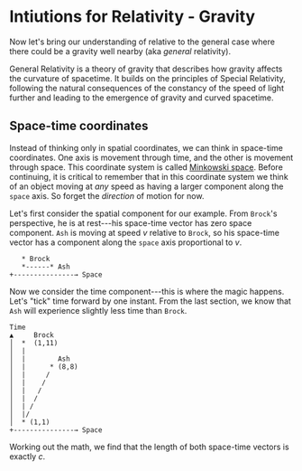# Intiutions for Relativity - Gravity

Now let's bring our understanding of relative to the general case where there
could be a gravity well nearby (aka _general_ relativity).




General Relativity is a theory of gravity that describes how gravity affects the
curvature of spacetime. It builds on the principles of Special Relativity,
following the natural consequences of the constancy of the speed of light
further and leading to the emergence of gravity and curved spacetime.

## Space-time coordinates

Instead of thinking only in spatial coordinates, we can think in space-time
coordinates. One axis is movement through time, and the other is movement
through space. This coordinate system is called
[Minkowski space](https://en.wikipedia.org/wiki/Minkowski_space). Before
continuing, it is critical to remember that in this coordinate system we think
of an object moving at _any_ speed as having a larger component along the
`space` axis. So forget the _direction_ of motion for now.

Let's first consider the spatial component for our example. From `Brock`'s
perspective, he is at rest---his space-time vector has zero space component.
`Ash` is moving at speed $v$ relative to `Brock`, so his space-time vector has
a component along the `space` axis proportional to $v$.

```text
   * Brock
   *------* Ash
+---------------→ Space
```

Now we consider the time component---this is where the magic happens. Let's
"tick" time forward by one instant. From the last section, we know that `Ash`
will experience slightly less time than `Brock`.

```text
Time
▲     Brock
│  *  (1,11)
│  |
│  |        Ash
│  |      * (8,8)
│  |     /
│  |    /
│  |   /
│  |  /
│  | /
│  |/
│  * (1,1)
+---------------→ Space
```

Working out the math, we find that the length of both space-time vectors is
exactly $c$.

